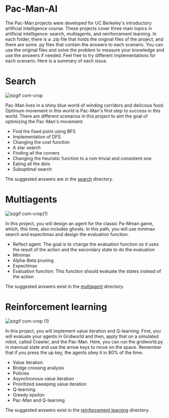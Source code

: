 # Pac-Man-AI
The Pac-Man projects were developed for UC Berkeley's introductory artificial intelligence course. These projects cover three main topics in artificial intelligence: search, multiagents, and reinforcement learning. In each folder, there is a .zip file that holds the original files of the project, and there are some .py files that contain the answers to each scenario. You can use the original files and solve the problem to measure your knowledge and use the answers if needed. Feel free to try different implementations for each scenario. Here is a summary of each issue.

# Search
![ezgif com-crop](https://github.com/Mohadeseh-Atyabi/Pac-Man-AI/assets/72689599/be3c5a14-589c-4ae2-8141-ea24cfda4126)


Pac-Man lives in a shiny blue world of winding corridors and delicious food. Optimum movement in this world is Pac-Man's first step to success in this world. There are different scenarios in this project to aim the goal of optimizing the Pac-Man's movement:
- Find the fixed point using BFS
- Implementation of DFS
- Changing the cost function
- A star search
- Finding all the corners
- Changing the heuristic function to a non-trivial and consistent one
- Eating all the dots
- Suboptimal search

The suggested answers are in the [search](https://github.com/Mohadeseh-Atyabi/Pac-Man-AI/tree/main/search) directory.

# Multiagents
![ezgif com-crop(1)](https://github.com/Mohadeseh-Atyabi/Pac-Man-AI/assets/72689599/922223ce-d603-488d-8e8c-39018ad1cead)


In this project, you will design an agent for the classic Pa-Mman game, which, this time, also includes ghosts. In this path, you will use minimax search and expectimax and design the evaluation function.
- Reflect agent: The goal is to change the evaluation function so it uses the result of the action and the secondary state to do the evaluation
- Minimax
- Alpha-Beta pruning
- Expectimax
- Evaluation function: This function should evaluate the states instead of the action

The suggested answers exist in the [multiagent](https://github.com/Mohadeseh-Atyabi/Pac-Man-AI/tree/main/multiagents) directory.

# Reinforcement learning
![ezgif com-crop (1)](https://github.com/Mohadeseh-Atyabi/Pac-Man-AI/assets/72689599/383e6e68-a1c2-4731-9ff0-7eae8345f609)


In this project, you will implement value iteration and Q-learning. First, you will evaluate your agents in Gridworld and then, apply that on a simulated robot, called Crawler, and the Pac-Man. Here, you can run the gridworld.py in mannual state and use the arrow keys to move on the space. Remember that if you press the up key, the agents obey it in 80% of the time.
- Value iteration
- Bridge crossing analysis
- Policies
- Asynchronous value iteration
- Prioritized sweeping value iteration
- Q-learning
- Greedy epsilon
- Pac-Man and Q-learning

The suggested answers exist in the [reinforcement learning](https://github.com/Mohadeseh-Atyabi/Pac-Man-AI/tree/main/reinforcement%20learning) directory.

